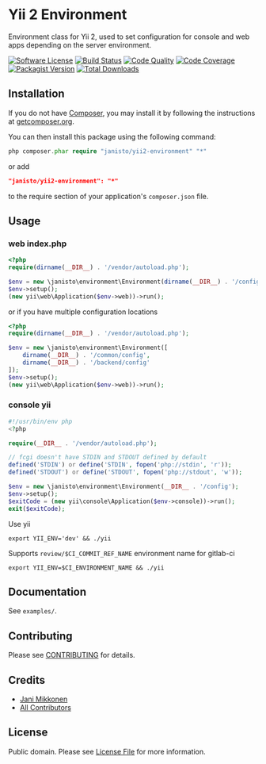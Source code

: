 # Yii 2 Environment

Environment class for Yii 2, used to set configuration for console and web apps depending on the server environment.

[![Software License](https://img.shields.io/badge/license-Unlicense-blue.svg?style=flat-square)](LICENSE.md)
[![Build Status](https://img.shields.io/travis/janisto/yii2-environment/master.svg?style=flat-square)](https://travis-ci.org/janisto/yii2-environment)
[![Code Quality](https://img.shields.io/scrutinizer/g/janisto/yii2-environment.svg?style=flat-square)](https://scrutinizer-ci.com/g/janisto/yii2-environment)
[![Code Coverage](https://img.shields.io/scrutinizer/coverage/g/janisto/yii2-environment.svg?style=flat-square)](https://scrutinizer-ci.com/g/janisto/yii2-environment)
[![Packagist Version](https://img.shields.io/packagist/v/janisto/yii2-environment.svg?style=flat-square)](https://packagist.org/packages/janisto/yii2-environment)
[![Total Downloads](https://img.shields.io/packagist/dt/janisto/yii2-environment.svg?style=flat-square)](https://packagist.org/packages/janisto/yii2-environment)

## Installation

If you do not have [Composer](http://getcomposer.org/), you may install it by following the instructions
at [getcomposer.org](http://getcomposer.org/doc/00-intro.md#installation-nix).

You can then install this package using the following command:

```php
php composer.phar require "janisto/yii2-environment" "*"
```
or add

```json
"janisto/yii2-environment": "*"
```

to the require section of your application's `composer.json` file.

## Usage

### web index.php

```php
<?php
require(dirname(__DIR__) . '/vendor/autoload.php');

$env = new \janisto\environment\Environment(dirname(__DIR__) . '/config');
$env->setup();
(new yii\web\Application($env->web))->run();
```

or if you have multiple configuration locations

```php
<?php
require(dirname(__DIR__) . '/vendor/autoload.php');

$env = new \janisto\environment\Environment([
    dirname(__DIR__) . '/common/config',
    dirname(__DIR__) . '/backend/config'
]);
$env->setup();
(new yii\web\Application($env->web))->run();
```

### console yii

```php
#!/usr/bin/env php
<?php

require(__DIR__ . '/vendor/autoload.php');

// fcgi doesn't have STDIN and STDOUT defined by default
defined('STDIN') or define('STDIN', fopen('php://stdin', 'r'));
defined('STDOUT') or define('STDOUT', fopen('php://stdout', 'w'));

$env = new \janisto\environment\Environment(__DIR__ . '/config');
$env->setup();
$exitCode = (new yii\console\Application($env->console))->run();
exit($exitCode);
```

Use yii

```
export YII_ENV='dev' && ./yii
```

Supports `review/$CI_COMMIT_REF_NAME` environment name for gitlab-ci

```
export YII_ENV=$CI_ENVIRONMENT_NAME && ./yii
```

## Documentation

See `examples/`.

## Contributing

Please see [CONTRIBUTING](CONTRIBUTING.md) for details.

## Credits

- [Jani Mikkonen](https://github.com/janisto)
- [All Contributors](../../contributors)

## License

Public domain. Please see [License File](LICENSE.md) for more information.
